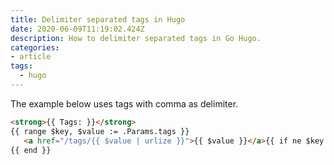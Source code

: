 ```yaml
---
title: Delimiter separated tags in Hugo
date: 2020-06-09T11:19:02.424Z
description: How to delimiter separated tags in Go Hugo.
categories:
- article
tags:
  - hugo
---
```

The example below uses tags with comma as delimiter.

```html
<strong>{{ Tags: }}</strong>
{{ range $key, $value := .Params.tags }}
   <a href="/tags/{{ $value | urlize }}">{{ $value }}</a>{{ if ne $key (sub (len $.Params.tags) 1) }}, {{ else }}{{ end }}
{{ end }}
```